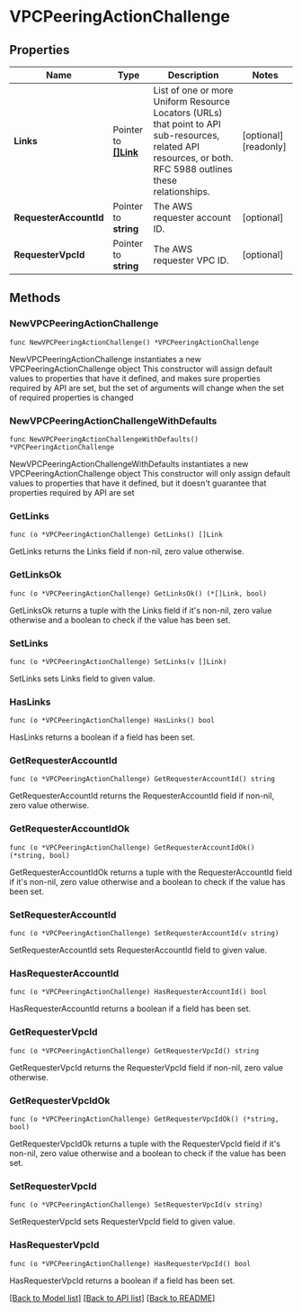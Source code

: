 # VPCPeeringActionChallenge

## Properties

Name | Type | Description | Notes
------------ | ------------- | ------------- | -------------
**Links** | Pointer to [**[]Link**](Link.md) | List of one or more Uniform Resource Locators (URLs) that point to API sub-resources, related API resources, or both. RFC 5988 outlines these relationships. | [optional] [readonly] 
**RequesterAccountId** | Pointer to **string** | The AWS requester account ID. | [optional] 
**RequesterVpcId** | Pointer to **string** | The AWS requester VPC ID. | [optional] 

## Methods

### NewVPCPeeringActionChallenge

`func NewVPCPeeringActionChallenge() *VPCPeeringActionChallenge`

NewVPCPeeringActionChallenge instantiates a new VPCPeeringActionChallenge object
This constructor will assign default values to properties that have it defined,
and makes sure properties required by API are set, but the set of arguments
will change when the set of required properties is changed

### NewVPCPeeringActionChallengeWithDefaults

`func NewVPCPeeringActionChallengeWithDefaults() *VPCPeeringActionChallenge`

NewVPCPeeringActionChallengeWithDefaults instantiates a new VPCPeeringActionChallenge object
This constructor will only assign default values to properties that have it defined,
but it doesn't guarantee that properties required by API are set

### GetLinks

`func (o *VPCPeeringActionChallenge) GetLinks() []Link`

GetLinks returns the Links field if non-nil, zero value otherwise.

### GetLinksOk

`func (o *VPCPeeringActionChallenge) GetLinksOk() (*[]Link, bool)`

GetLinksOk returns a tuple with the Links field if it's non-nil, zero value otherwise
and a boolean to check if the value has been set.

### SetLinks

`func (o *VPCPeeringActionChallenge) SetLinks(v []Link)`

SetLinks sets Links field to given value.

### HasLinks

`func (o *VPCPeeringActionChallenge) HasLinks() bool`

HasLinks returns a boolean if a field has been set.
### GetRequesterAccountId

`func (o *VPCPeeringActionChallenge) GetRequesterAccountId() string`

GetRequesterAccountId returns the RequesterAccountId field if non-nil, zero value otherwise.

### GetRequesterAccountIdOk

`func (o *VPCPeeringActionChallenge) GetRequesterAccountIdOk() (*string, bool)`

GetRequesterAccountIdOk returns a tuple with the RequesterAccountId field if it's non-nil, zero value otherwise
and a boolean to check if the value has been set.

### SetRequesterAccountId

`func (o *VPCPeeringActionChallenge) SetRequesterAccountId(v string)`

SetRequesterAccountId sets RequesterAccountId field to given value.

### HasRequesterAccountId

`func (o *VPCPeeringActionChallenge) HasRequesterAccountId() bool`

HasRequesterAccountId returns a boolean if a field has been set.
### GetRequesterVpcId

`func (o *VPCPeeringActionChallenge) GetRequesterVpcId() string`

GetRequesterVpcId returns the RequesterVpcId field if non-nil, zero value otherwise.

### GetRequesterVpcIdOk

`func (o *VPCPeeringActionChallenge) GetRequesterVpcIdOk() (*string, bool)`

GetRequesterVpcIdOk returns a tuple with the RequesterVpcId field if it's non-nil, zero value otherwise
and a boolean to check if the value has been set.

### SetRequesterVpcId

`func (o *VPCPeeringActionChallenge) SetRequesterVpcId(v string)`

SetRequesterVpcId sets RequesterVpcId field to given value.

### HasRequesterVpcId

`func (o *VPCPeeringActionChallenge) HasRequesterVpcId() bool`

HasRequesterVpcId returns a boolean if a field has been set.

[[Back to Model list]](../README.md#documentation-for-models) [[Back to API list]](../README.md#documentation-for-api-endpoints) [[Back to README]](../README.md)


